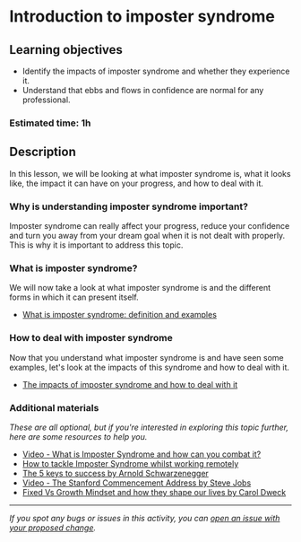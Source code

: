 # Introduction to imposter syndrome

## Learning objectives

- Identify the impacts of imposter syndrome and whether they experience it.
- Understand that ebbs and flows in confidence are normal for any professional.

### Estimated time: 1h

## Description

In this lesson, we will be looking at what imposter syndrome is, what it looks like, the impact it can have on your progress, and how to deal with it.

### Why is understanding imposter syndrome important?

Imposter syndrome can really affect your progress, reduce your confidence and turn you away from your dream goal when it is not dealt with properly. This is why it is important to address this topic.

### What is imposter syndrome?

We will now take a look at what imposter syndrome is and the different forms in which it can present itself.

- [What is imposter syndrome: definition and examples](what-is-imposter-syndrome-definition-and-examples.md)

### How to deal with imposter syndrome

Now that you understand what imposter syndrome is and have seen some examples, let's look at the impacts of this syndrome and how to deal with it.

- [The impacts of imposter syndrome and how to deal with it](the-impacts-of-imposter-syndrome-and-how-to-deal-with-it.md)

### Additional materials

*These are all optional, but if you're interested in exploring this topic further, here are some resources to help you.*

- [Video - What is Imposter Syndrome and how can you combat it?](https://www.ted.com/talks/elizabeth_cox_what_is_imposter_syndrome_and_how_can_you_combat_it#t-30324)
- [How to tackle Imposter Syndrome whilst working remotely](https://about.gitlab.com/blog/2020/09/02/imposter-syndrome-and-remote-work/)
- [The 5 keys to success by Arnold Schwarzenegger](https://nomadrs.com/arnold-schwarzenegger-reveals-his-5-secret-keys-for-success/)
- [Video - The Stanford Commencement Address by Steve Jobs](https://www.youtube.com/watch?v=UF8uR6Z6KLc&feature=youtu.be)
- [Fixed Vs Growth Mindset and how they shape our lives by Carol Dweck](https://www.brainpickings.org/2014/01/29/carol-dweck-mindset/)



------

_If you spot any bugs or issues in this activity, you can [open an issue with your proposed change](https://github.com/microverseinc/curriculum-transversal-skills/blob/main/git-github/articles/open_issue.md)._
